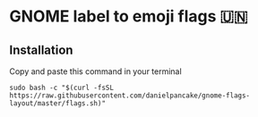 # GNOME label to emoji flags 🇺🇳 

## Installation
Copy and paste this command in your terminal 
```
sudo bash -c "$(curl -fsSL https://raw.githubusercontent.com/danielpancake/gnome-flags-layout/master/flags.sh)"
```